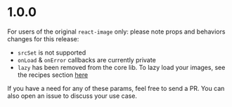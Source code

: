 # 1.0.0

For users of the original `react-image` only: please note props and behaviors changes for this release:

- `srcSet` is not supported
- `onLoad` & `onError` callbacks are currently private
- `lazy` has been removed from the core lib. To lazy load your images, see the recipes section [here](https://github.com/mbrevda/react-image#delay-rendering-until-element-is-visible)

If you have a need for any of these params, feel free to send a PR. You can also open an issue to discuss your use case.
